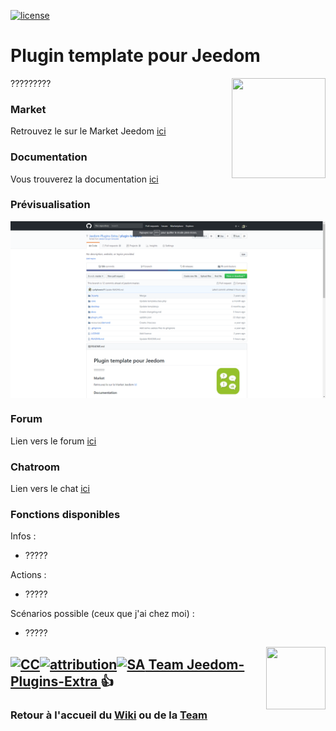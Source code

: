 [![license](https://img.shields.io/github/license/Jeedom-Plugins-Extra/plugin-template.svg)]()
# Plugin template pour Jeedom

<img src="plugin_info/template_icon.png" align="right" height="160" width="150">

?????????




### Market

Retrouvez le sur le Market Jeedom [ici](https://www.jeedom.com/market/index.php?v=d&p=market&type=plugin&&name=template)


### Documentation

Vous trouverez la documentation [ici](https://github.com/Jeedom-Plugins-Extra/template/blob/stable/doc/fr_FR/index.asciidoc)


### Prévisualisation

<img src="docs/images/screenshot1.png" align="center">


### Forum

Lien vers le forum [ici](https://www.jeedom.com/forum/viewtopic.php?f=142&t=34154)


### Chatroom

Lien vers le chat [ici](https://gitter.im/Jeedom-Plugins-Extra/plugin-template)


### Fonctions disponibles

Infos :
* ?????

Actions :
* ?????

Scénarios possible (ceux que j'ai chez moi) :
* ?????

<img src="https://github.com/Jeedom-Plugins-Extra/Jeedom-Plugins-Extra/blob/master/images/Jeedom-Plugins-Extra.png" align="right" height="100" width="95">

## <a href="https://creativecommons.org/licenses/by-sa/4.0/"><img alt="CC" src="https://creativecommons.org/images/deed/cc_blue_x2.png" height="24px" width="24px"><img alt="attribution" src="https://creativecommons.org/images/deed/attribution_icon_blue_x2.png" height="24px" width="24px"><img alt="SA" src="https://creativecommons.org/images/deed/sa_blue_x2.png" height="24px" width="24px"> Team Jeedom-Plugins-Extra </a> 👍 
### Retour à l'accueil du [Wiki](https://github.com/Jeedom-Plugins-Extra/Jeedom-Plugins-Extra/wiki) ou de la [Team](https://github.com/Jeedom-Plugins-Extra)
